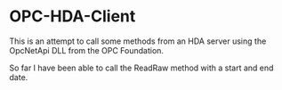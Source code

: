 # OPC-HDA-Client
This is an attempt to call some methods from an HDA server using the OpcNetApi DLL from the OPC Foundation.

So far I have been able to call the ReadRaw method with a start and end date.
